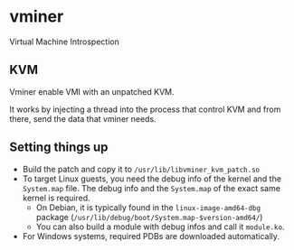 # vminer

Virtual Machine Introspection

## KVM

Vminer enable VMI with an unpatched KVM.

It works by injecting a thread into the process that control KVM and from there,
send the data that vminer needs.

## Setting things up

- Build the patch and copy it to `/usr/lib/libvminer_kvm_patch.so`
- To target Linux guests, you need the debug info of the kernel and the
  `System.map` file. The debug info and the `System.map` of the exact same
  kernel is required.
  - On Debian, it is typically found in the `linux-image-amd64-dbg` package
    (`/usr/lib/debug/boot/System.map-$version-amd64/`)
  - You can also build a module with debug infos and call it `module.ko`.
- For Windows systems, required PDBs are downloaded automatically.
